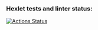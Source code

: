 ### Hexlet tests and linter status:
[![Actions Status](https://github.com/bezmozgov/frontend-project-44/workflows/hexlet-check/badge.svg)](https://github.com/bezmozgov/frontend-project-44/actions)